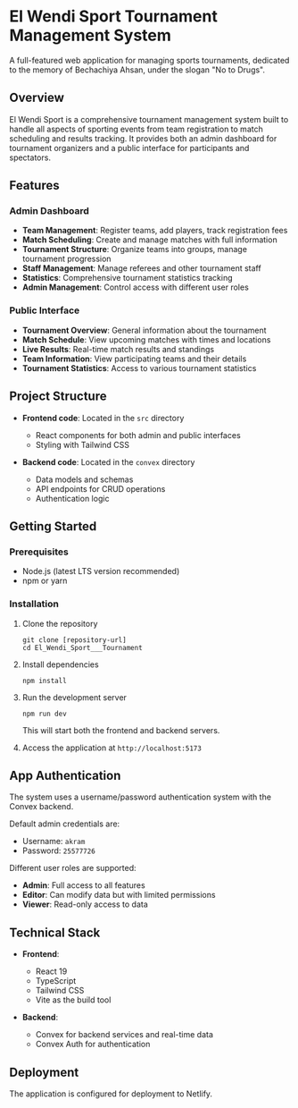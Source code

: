 # El Wendi Sport Tournament Management System

A full-featured web application for managing sports tournaments, dedicated to the memory of Bechachiya Ahsan, under the slogan "No to Drugs".

## Overview

El Wendi Sport is a comprehensive tournament management system built to handle all aspects of sporting events from team registration to match scheduling and results tracking. It provides both an admin dashboard for tournament organizers and a public interface for participants and spectators.

## Features

### Admin Dashboard
- **Team Management**: Register teams, add players, track registration fees
- **Match Scheduling**: Create and manage matches with full information
- **Tournament Structure**: Organize teams into groups, manage tournament progression
- **Staff Management**: Manage referees and other tournament staff
- **Statistics**: Comprehensive tournament statistics tracking
- **Admin Management**: Control access with different user roles

### Public Interface
- **Tournament Overview**: General information about the tournament
- **Match Schedule**: View upcoming matches with times and locations
- **Live Results**: Real-time match results and standings
- **Team Information**: View participating teams and their details
- **Tournament Statistics**: Access to various tournament statistics

## Project Structure

- **Frontend code**: Located in the `src` directory
  - React components for both admin and public interfaces
  - Styling with Tailwind CSS

- **Backend code**: Located in the `convex` directory
  - Data models and schemas
  - API endpoints for CRUD operations
  - Authentication logic

## Getting Started

### Prerequisites
- Node.js (latest LTS version recommended)
- npm or yarn

### Installation

1. Clone the repository
   ```
   git clone [repository-url]
   cd El_Wendi_Sport___Tournament
   ```

2. Install dependencies
   ```
   npm install
   ```

3. Run the development server
   ```
   npm run dev
   ```
   This will start both the frontend and backend servers.

4. Access the application at `http://localhost:5173`

## App Authentication

The system uses a username/password authentication system with the Convex backend. 

Default admin credentials are:
- Username: `akram`
- Password: `25577726`

Different user roles are supported:
- **Admin**: Full access to all features
- **Editor**: Can modify data but with limited permissions
- **Viewer**: Read-only access to data

## Technical Stack

- **Frontend**:
  - React 19
  - TypeScript
  - Tailwind CSS
  - Vite as the build tool

- **Backend**:
  - Convex for backend services and real-time data
  - Convex Auth for authentication

## Deployment

The application is configured for deployment to Netlify. 

